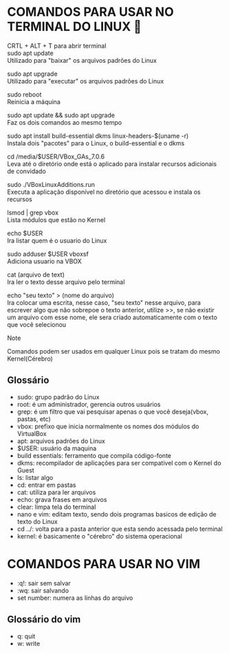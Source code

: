 # COMANDOS PARA USAR NO TERMINAL DO LINUX 🦇
CRTL + ALT + T para abrir terminal <br> 
sudo apt update <br>
Utilizado para "baixar" os arquivos padrões do Linux <br>

sudo apt upgrade <br>
Utilizado para "executar" os arquivos padrões do Linux <br>

sudo reboot <br>
Reinicia a máquina <br>

sudo apt update && sudo apt upgrade <br>
Faz os dois comandos ao mesmo tempo

sudo apt install build-essential dkms linux-headers-$(uname -r) <br>
Instala dois "pacotes" para o Linux, o build-essential e o dkms

cd /media/$USER/VBox_GAs_7.0.6 <br>
Leva até o diretório onde está o aplicado para instalar recursos adicionais de convidado<br>

sudo ./VBoxLinuxAdditions.run<br>
Executa a aplicação disponível no diretório que acessou e instala os recursos<br>

lsmod | grep vbox<br>
Lista módulos que estão no Kernel <br>

echo $USER<br>
Ira listar quem é o usuario do Linux<br>

sudo adduser $USER vboxsf<br>
Adiciona usuario na VBOX

cat (arquivo de text)<br>
Ira ler o texto desse arquivo pelo terminal<br>

echo "seu texto" > (nome do arquivo)<br>
Ira colocar uma escrita, nesse caso, "seu texto" nesse arquivo, para escrever algo que não sobrepoe o texto anterior, utilize >>, se não existir um arquivo com esse nome, ele sera criado automaticamente com o texto que você selecionou <br>

> [!NOTE]
> Comandos podem ser usados em qualquer Linux pois se tratam do mesmo Kernel(Cérebro)

## Glossário <br>
- sudo: grupo padrão do Linux <br>
- root: é um administrador, gerencia outros usuários  <br>
- grep: é um filtro que vai pesquisar apenas o que você deseja(vbox, pastas, etc) <br>
- vbox: prefixo que inicia normalmente os nomes dos módulos do VirtualBox<br>
- apt: arquivos padrões do Linux <br>
- $USER: usuário da maquina
- build essentials: ferramento que compila código-fonte <br>
- dkms: recompilador de aplicações para ser compativel com o Kernel do Guest<br>
- ls: listar algo
- cd: entrar em pastas
- cat: utiliza para ler arquivos
- echo: grava frases em arquivos
- clear: limpa tela do terminal
- nano e vim: editam texto, sendo dois programas basicos de edição de texto do Linux
- cd ../: volta para a pasta anterior que esta sendo acessada pelo terminal
- kernel: é basicamente o "cérebro" do sistema operacional

# COMANDOS PARA USAR NO VIM
- :q!: sair sem salvar
- :wq: sair salvando
- set number: numera as linhas do arquivo

## Glossário do vim
- q: quit
- w: write
